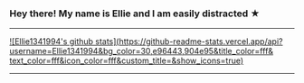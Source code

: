 ### Hey there! My name is Ellie and I am easily distracted ★         
___                                                                  
[![Ellie1341994's github stats](https://github-readme-stats.vercel.app/api?username=Ellie1341994&bg_color=30,e96443,904e95&title_color=fff&    text_color=fff&icon_color=fff&custom_title=&show_icons=true)](https://github.com/Ellie1341994/github-readme-stats)
___   
